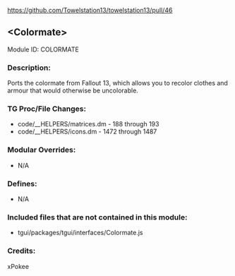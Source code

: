 https://github.com/Towelstation13/towelstation13/pull/46

## \<Colormate>

Module ID: COLORMATE

### Description:

Ports the colormate from Fallout 13, which allows you to recolor clothes and armour that would otherwise be uncolorable.

### TG Proc/File Changes:	

- code/__HELPERS/matrices.dm - 188 through 193
- code/__HELPERS/icons.dm - 1472 through 1487

### Modular Overrides:

- N/A


### Defines:

- N/A


### Included files that are not contained in this module:

- tgui/packages/tgui/interfaces/Colormate.js

### Credits:
xPokee
